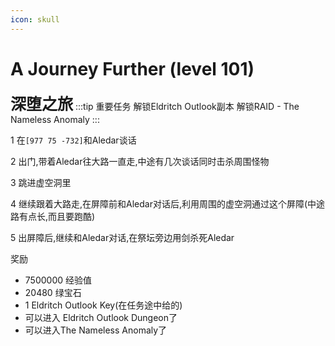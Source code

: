 ```yaml
---
icon: skull
---
```



# A Journey Further (level 101)
<span style="font-size: 25px;">**深堕之旅**</span>
:::tip 重要任务
解锁Eldritch Outlook副本
解锁RAID - The Nameless Anomaly
:::

1 在`[977 75 -732]`和Aledar谈话

2 出门,带着Aledar往大路一直走,中途有几次谈话同时击杀周围怪物

3 跳进虚空洞里

4 继续跟着大路走,在屏障前和Aledar对话后,利用周围的虚空洞通过这个屏障(中途路有点长,而且要跑酷)

5 出屏障后,继续和Aledar对话,在祭坛旁边用剑杀死Aledar

奖励
+ 7500000 经验值
+ 20480 绿宝石
+ 1 Eldritch Outlook Key(在任务途中给的)
+ 可以进入 Eldritch Outlook Dungeon了
+ 可以进入The Nameless Anomaly了
